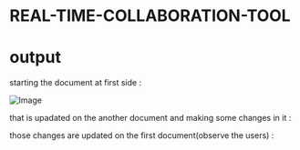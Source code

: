 # REAL-TIME-COLLABORATION-TOOL




# output

starting the document at first side :

![Image](https://github.com/user-attachments/assets/6ed8ad76-ba1a-400e-a043-1a5992c15f9e)

that is upadated on the another document and making some changes in it :


those changes are updated on the first document(observe the users) :

